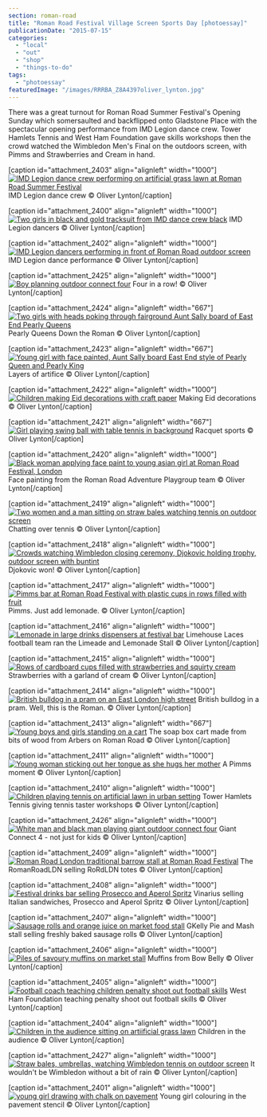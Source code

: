 ```yaml
---
section: roman-road
title: "Roman Road Festival Village Screen Sports Day [photoessay]"
publicationDate: "2015-07-15"
categories: 
  - "local"
  - "out"
  - "shop"
  - "things-to-do"
tags: 
  - "photoessay"
featuredImage: "/images/RRRBA_Z8A4397oliver_lynton.jpg"
---
```


There was a great turnout for Roman Road Summer Festival's Opening Sunday which somersaulted and backflipped onto Gladstone Place with the spectacular opening performance from IMD Legion dance crew. Tower Hamlets Tennis and West Ham Foundation gave skills workshops then the crowd watched the Wimbledon Men's Final on the outdoors screen, with Pimms and Strawberries and Cream in hand.

\[caption id="attachment\_2403" align="alignleft" width="1000"\][![IMD Legion dance crew performing on artificial grass lawn at Roman Road Summer Festival](/images/RRRBA_Z8A4095oliver_lynton.jpg)](https://romanroadlondon.com/wp-content/uploads/2015/07/RRRBA_Z8A4095oliver_lynton.jpg) IMD Legion dance crew © Oliver Lynton\[/caption\]

\[caption id="attachment\_2400" align="alignleft" width="1000"\][![Two girls in black and gold tracksuit from IMD dance crew black](/images/RRRBA_Z8A4018oliver_lynton.jpg)](https://romanroadlondon.com/wp-content/uploads/2015/07/RRRBA_Z8A4018oliver_lynton.jpg) IMD Legion dancers © Oliver Lynton\[/caption\]

\[caption id="attachment\_2402" align="alignleft" width="1000"\][![IMD Legion dancers performing in front of Roman Road outdoor screen](/images/RRRBA_Z8A4082oliver_lynton.jpg)](https://romanroadlondon.com/wp-content/uploads/2015/07/RRRBA_Z8A4082oliver_lynton.jpg) IMD Legion dance performance © Oliver Lynton\[/caption\]

\[caption id="attachment\_2425" align="alignleft" width="1000"\][![Boy planning outdoor connect four](/images/RRRBA_Z8A4454oliver_lynton.jpg)](https://romanroadlondon.com/wp-content/uploads/2015/07/RRRBA_Z8A4454oliver_lynton.jpg) Four in a row! © Oliver Lynton\[/caption\]

\[caption id="attachment\_2424" align="alignleft" width="667"\][![Two girls with heads poking through fairground Aunt Sally board of East End Pearly Queens](/images/RRRBA_Z8A4438oliver_lynton.jpg)](https://romanroadlondon.com/wp-content/uploads/2015/07/RRRBA_Z8A4438oliver_lynton.jpg) Pearly Queens Down the Roman © Oliver Lynton\[/caption\]

\[caption id="attachment\_2423" align="alignleft" width="667"\][![Young girl with face painted, Aunt Sally board East End style of Pearly Queen and Pearly King](/images/RRRBA_Z8A4439oliver_lynton.jpg)](https://romanroadlondon.com/wp-content/uploads/2015/07/RRRBA_Z8A4439oliver_lynton.jpg) Layers of artifice © Oliver Lynton\[/caption\]

\[caption id="attachment\_2422" align="alignleft" width="1000"\][![Children making Eid decorations with craft paper](/images/RRRBA_Z8A4418oliver_lynton.jpg)](https://romanroadlondon.com/wp-content/uploads/2015/07/RRRBA_Z8A4418oliver_lynton.jpg) Making Eid decorations © Oliver Lynton\[/caption\]

\[caption id="attachment\_2421" align="alignleft" width="667"\][![Girl playing swing ball with table tennis in background](/images/RRRBA_Z8A4408oliver_lynton.jpg)](https://romanroadlondon.com/wp-content/uploads/2015/07/RRRBA_Z8A4408oliver_lynton.jpg) Racquet sports © Oliver Lynton\[/caption\]

\[caption id="attachment\_2420" align="alignleft" width="1000"\][![Black woman applying face paint to young asian girl at Roman Road Festival, London](/images/RRRBA_Z8A4398oliver_lynton.jpg)](https://romanroadlondon.com/wp-content/uploads/2015/07/RRRBA_Z8A4398oliver_lynton.jpg) Face painting from the Roman Road Adventure Playgroup team © Oliver Lynton\[/caption\]

\[caption id="attachment\_2419" align="alignleft" width="1000"\][![Two women and a man sitting on straw bales watching tennis on outdoor screen](/images/RRRBA_Z8A4397oliver_lynton.jpg)](https://romanroadlondon.com/wp-content/uploads/2015/07/RRRBA_Z8A4397oliver_lynton.jpg) Chatting over tennis © Oliver Lynton\[/caption\]

\[caption id="attachment\_2418" align="alignleft" width="1000"\][![Crowds watching Wimbledon closing ceremony, Djokovic holding trophy, outdoor screen with buntint ](/images/RRRBA_Z8A4392oliver_lynton.jpg)](https://romanroadlondon.com/wp-content/uploads/2015/07/RRRBA_Z8A4392oliver_lynton.jpg) Djokovic won! © Oliver Lynton\[/caption\]

\[caption id="attachment\_2417" align="alignleft" width="1000"\][![Pimms bar at Roman Road Festival with plastic cups in rows filled with fruit](/images/RRRBA_Z8A4390oliver_lynton.jpg)](https://romanroadlondon.com/wp-content/uploads/2015/07/RRRBA_Z8A4390oliver_lynton.jpg) Pimms. Just add lemonade. © Oliver Lynton\[/caption\]

\[caption id="attachment\_2416" align="alignleft" width="1000"\][![Lemonade in large drinks dispensers at festival bar](/images/RRRBA_Z8A4384oliver_lynton.jpg)](https://romanroadlondon.com/wp-content/uploads/2015/07/RRRBA_Z8A4384oliver_lynton.jpg) Limehouse Laces football team ran the Limeade and Lemonade Stall © Oliver Lynton\[/caption\]

\[caption id="attachment\_2415" align="alignleft" width="1000"\][![Rows of cardboard cups filled with strawberries and squirty cream](/images/RRRBA_Z8A4382oliver_lynton.jpg)](https://romanroadlondon.com/wp-content/uploads/2015/07/RRRBA_Z8A4382oliver_lynton.jpg) Strawberries with a garland of cream © Oliver Lynton\[/caption\]

\[caption id="attachment\_2414" align="alignleft" width="1000"\][![British bulldog in a pram on an East London high street](/images/RRRBA_Z8A4369oliver_lynton.jpg)](https://romanroadlondon.com/wp-content/uploads/2015/07/RRRBA_Z8A4369oliver_lynton.jpg) British bulldog in a pram. Well, this is the Roman. © Oliver Lynton\[/caption\]

\[caption id="attachment\_2413" align="alignleft" width="667"\][![Young boys and girls standing on a cart](/images/RRRBA_Z8A4359oliver_lynton.jpg)](https://romanroadlondon.com/wp-content/uploads/2015/07/RRRBA_Z8A4359oliver_lynton.jpg) The soap box cart made from bits of wood from Arbers on Roman Road © Oliver Lynton\[/caption\]

\[caption id="attachment\_2411" align="alignleft" width="1000"\][![Young woman sticking out her tongue as she hugs her mother](/images/RRRBA_Z8A4372oliver_lynton.jpg)](https://romanroadlondon.com/wp-content/uploads/2015/07/RRRBA_Z8A4372oliver_lynton.jpg) A Pimms moment © Oliver Lynton\[/caption\]

\[caption id="attachment\_2410" align="alignleft" width="1000"\][![Children playing tennis on artificial lawn in urban setting](/images/RRRBA_Z8A4341oliver_lynton.jpg)](https://romanroadlondon.com/wp-content/uploads/2015/07/RRRBA_Z8A4341oliver_lynton.jpg) Tower Hamlets Tennis giving tennis taster workshops © Oliver Lynton\[/caption\]

\[caption id="attachment\_2426" align="alignleft" width="1000"\][![White man and black man playing giant outdoor connect four ](/images/RRRBA_Z8A4463oliver_lynton.jpg)](https://romanroadlondon.com/wp-content/uploads/2015/07/RRRBA_Z8A4463oliver_lynton.jpg) Giant Connect 4 - not just for kids © Oliver Lynton\[/caption\]

\[caption id="attachment\_2409" align="alignleft" width="1000"\][![Roman Road London traditional barrow stall at Roman Road Festival](/images/RRRBA_Z8A4333oliver_lynton.jpg)](https://romanroadlondon.com/wp-content/uploads/2015/07/RRRBA_Z8A4333oliver_lynton.jpg) The RomanRoadLDN selling RoRdLDN totes © Oliver Lynton\[/caption\]

\[caption id="attachment\_2408" align="alignleft" width="1000"\][![Festival drinks bar selling Prosecco and Aperol Spritz](/images/RRRBA_Z8A4310oliver_lynton.jpg)](https://romanroadlondon.com/wp-content/uploads/2015/07/RRRBA_Z8A4310oliver_lynton.jpg) Vinarius selling Italian sandwiches, Prosecco and Aperol Spritz © Oliver Lynton\[/caption\]

\[caption id="attachment\_2407" align="alignleft" width="1000"\][![Sausage rolls and orange juice on market food stall](/images/RRRBA_Z8A4306oliver_lynton-2.jpg)](https://romanroadlondon.com/wp-content/uploads/2015/07/RRRBA_Z8A4306oliver_lynton-2.jpg) GKelly Pie and Mash stall selling freshly baked sausage rolls © Oliver Lynton\[/caption\]

\[caption id="attachment\_2406" align="alignleft" width="1000"\][![Piles of savoury muffins on market stall](/images/RRRBA_Z8A4297oliver_lynton.jpg)](https://romanroadlondon.com/wp-content/uploads/2015/07/RRRBA_Z8A4297oliver_lynton.jpg) Muffins from Bow Belly © Oliver Lynton\[/caption\]

\[caption id="attachment\_2405" align="alignleft" width="1000"\][![Football coach teaching children penalty shoot out football skills](/images/RRRBA_Z8A4277oliver_lynton.jpg)](https://romanroadlondon.com/wp-content/uploads/2015/07/RRRBA_Z8A4277oliver_lynton.jpg) West Ham Foundation teaching penalty shoot out football skills © Oliver Lynton\[/caption\]

\[caption id="attachment\_2404" align="alignleft" width="1000"\][![Children in the audience sitting on artiificial grass lawn](/images/RRRBA_Z8A4220oliver_lynton.jpg)](https://romanroadlondon.com/wp-content/uploads/2015/07/RRRBA_Z8A4220oliver_lynton.jpg) Children in the audience © Oliver Lynton\[/caption\]

\[caption id="attachment\_2427" align="alignleft" width="1000"\][![Straw bales, umbrellas, watching Wimbledon tennis on outdoor screen](/images/RRRBA_Z8A4468oliver_lynton.jpg)](https://romanroadlondon.com/wp-content/uploads/2015/07/RRRBA_Z8A4468oliver_lynton.jpg) It wouldn't be Wimbledon without a bit of rain © Oliver Lynton\[/caption\]

\[caption id="attachment\_2401" align="alignleft" width="1000"\][![young girl drawing with chalk on pavement](/images/RRRBA_Z8A4031oliver_lynton.jpg)](https://romanroadlondon.com/wp-content/uploads/2015/07/RRRBA_Z8A4031oliver_lynton.jpg) Young girl colouring in the pavement stencil © Oliver Lynton\[/caption\]
